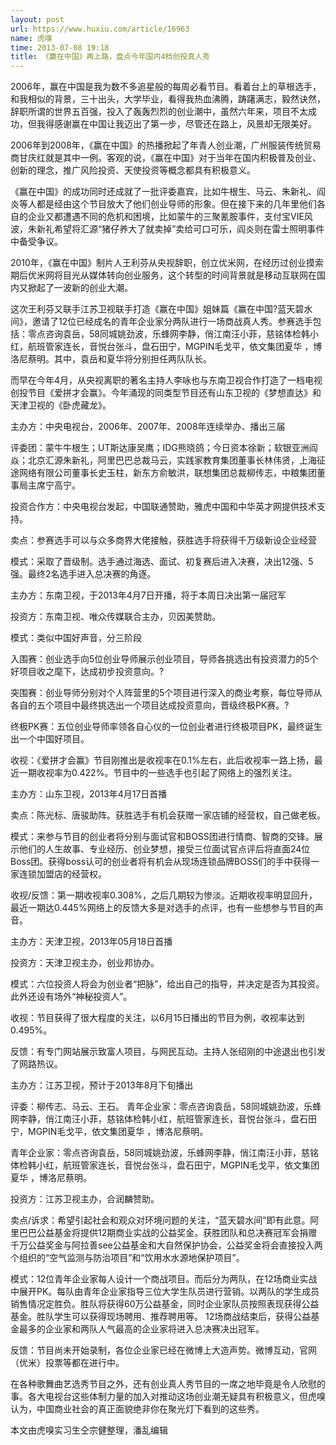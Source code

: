 ```yaml
---
layout: post
url: https://www.huxiu.com/article/16963
name: 虎嗅
time: 2013-07-08 19:18
title: 《赢在中国》再上路，盘点今年国内4档创投真人秀
---
```

2006年，赢在中国是我为数不多追星般的每周必看节目。看着台上的草根选手，和我相似的背景，三十出头，大学毕业，看得我热血沸腾，踌躇满志，毅然诀然，辞职所谓的世界五百强，投入了轰轰烈烈的创业潮中，虽然六年来，项目不太成功，但我得感谢赢在中国让我迈出了第一步，尽管还在路上，风景却无限美好。

2006年到2008年，《赢在中国》的热播掀起了年青人创业潮，广州服装传统贸易商甘庆红就是其中一例。客观的说，《赢在中国》对于当年在国内积极普及创业、创新的理念，推广风险投资、天使投资等概念都具有积极意义。

《赢在中国》的成功同时还成就了一批评委嘉宾，比如牛根生、马云、朱新礼、阎炎等人都是经由这个节目放大了他们创业导师的形象。但在接下来的几年里他们各自的企业又都遭遇不同的危机和困境，比如蒙牛的三聚氰胺事件，支付宝VIE风波，朱新礼希望将汇源“猪仔养大了就卖掉”卖给可口可乐，阎炎则在雷士照明事件中备受争议。

2010年，《赢在中国》制片人王利芬从央视辞职，创立优米网，在经历过创业摸索期后优米网将目光从媒体转向创业服务，这个转型的时间背景就是移动互联网在国内又掀起了一波新的创业大潮。

这次王利芬又联手江苏卫视联手打造《赢在中国》姐妹篇《赢在中国?蓝天碧水间》，邀请了12位已经成名的青年企业家分两队进行一场商战真人秀。参赛选手包括：零点咨询袁岳，58同城姚劲波，乐蜂网李静，俏江南汪小菲，慈铭体检韩小红，航班管家连长，音悦台张斗，盘石田宁，MGPIN毛戈平，依文集团夏华 ，博洛尼蔡明。其中，袁岳和夏华将分别担任两队队长。

而早在今年4月，从央视离职的著名主持人李咏也与东南卫视合作打造了一档电视创投节目《爱拼才会赢》。今年涌现的同类型节目还有山东卫视的《梦想直达》和天津卫视的《卧虎藏龙》。

主办方：中央电视台，2006年、2007年、2008年连续举办、播出三届

评委团：蒙牛牛根生；UT斯达康吴鹰；IDG熊晓鸽；今日资本徐新；软银亚洲阎焱；北京汇源朱新礼，阿里巴巴总裁马云，实践家教育集团董事长林伟贤，上海征途网络有限公司董事长史玉柱，新东方俞敏洪，联想集团总裁柳传志，中粮集团董事局主席宁高宁。

投资合作方：中央电视台发起，中国联通赞助，雅虎中国和中华英才网提供技术支持。

卖点：参赛选手可以与众多商界大佬接触，获胜选手将获得千万级新设企业经营

模式：采取了晋级制。选手通过海选、面试、初复赛后进入决赛，决出12强、5强。最终2名选手进入总决赛的角逐。

主办方：东南卫视，于2013年4月7日开播，将于本周日决出第一届冠军

投资方：东南卫视、唯众传媒联合主办，贝因美赞助。

模式：类似中国好声音，分三阶段

入围赛：创业选手向5位创业导师展示创业项目，导师各挑选出有投资潜力的5个好项目收之麾下，达成初步投资意向。?

突围赛：创业导师分别对个人阵营里的5个项目进行深入的商业考察，每位导师从各自的五个项目中最终挑选出一个项目达成投资意向，晋级终极PK赛。?

终极PK赛：五位创业导师率领各自心仪的一位创业者进行终极项目PK，最终诞生出一个中国好项目。

收视：《爱拼才会赢》节目刚推出是收视率在0.1%左右，此后收视率一路上扬，最近一期收视率为0.422%。节目中的一些选手也引起了网络上的强烈关注。

主办方：山东卫视，2013年4月17日首播

卖点：陈光标、唐骏助阵。获胜选手有机会获赠一家店铺的经营权，自己做老板。

模式：来参与节目的创业者将分别与面试官和BOSS团进行情商、智商的交锋。展示他们的人生故事、专业经历、创业梦想，接受三位面试官点评后将直面24位Boss团。获得boss认可的创业者将有机会从现场连锁品牌BOSS们的手中获得一家连锁加盟店的经营权。

收视/反馈：第一期收视率0.308%，之后几期较为惨淡。近期收视率明显回升，最近一期达0.445%网络上的反馈大多是对选手的点评，也有一些想参与节目的声音。

主办方：天津卫视，2013年05月18日首播

投资方：天津卫视主办，创业邦协办。

模式：六位投资人将会为创业者“把脉”，给出自己的指导，并决定是否为其投资。此外还设有场外“神秘投资人”。

收视：节目获得了很大程度的关注，以6月15日播出的节目为例，收视率达到0.495%。

反馈：有专门网站展示致富人项目，与网民互动。主持人张绍刚的中途退出也引发了网路热议。

主办方：江苏卫视，预计于2013年8月下旬播出

评委：柳传志、马云、王石。 青年企业家：零点咨询袁岳，58同城姚劲波，乐蜂网李静，俏江南汪小菲，慈铭体检韩小红，航班管家连长，音悦台张斗，盘石田宁，MGPIN毛戈平，依文集团夏华 ，博洛尼蔡明。

青年企业家：零点咨询袁岳，58同城姚劲波，乐蜂网李静，俏江南汪小菲，慈铭体检韩小红，航班管家连长，音悦台张斗，盘石田宁，MGPIN毛戈平，依文集团夏华 ，博洛尼蔡明。

投资方：江苏卫视主办，合润麟赞助。

卖点/诉求：希望引起社会和观众对环境问题的关注，“蓝天碧水间”即有此意。阿里巴巴公益基金将提供12期商业实战的公益奖金。获胜团队和总决赛冠军会捐赠千万公益奖金与阿拉善see公益基金和大自然保护协会，公益奖金将会直接投入两个组织的“空气监测与防治项目”和“饮用水水源地保护项目”。

模式：12位青年企业家每人设计一个商战项目。而后分为两队，在12场商业实战中展开PK。每队由青年企业家指导三位大学生队员进行营销。以两队的学生成员销售情况定胜负。胜队将获得60万公益基金，同时企业家队员按照表现获得公益基金。胜队学生可以获得现场聘用、推荐聘用等。 12场商战结束后，获得公益基金最多的企业家和两队人气最高的企业家将进入总决赛决出冠军。

反馈：节目尚未开始录制，各位企业家已经在微博上大造声势。微博互动，官网（优米）投票等都在进行中。

在各种歌舞曲艺选秀节目之外，还有创业真人秀节目的一席之地毕竟是令人欣慰的事。各大电视台这些体制力量的加入对推动这场创业潮无疑具有积极意义，但虎嗅认为，中国商业社会的真正面貌绝非你在聚光灯下看到的这些秀。

本文由虎嗅实习生仝宗健整理，潘乱编辑

